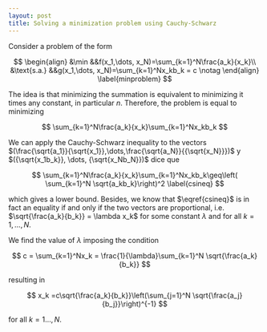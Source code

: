 ```yaml
---
layout: post
title: Solving a minimization problem using Cauchy-Schwarz
---
```




Consider a problem of the form

$$
\begin{align}
&\min &&f(x_1,\dots, x_N)=\sum_{k=1}^N\frac{a_k}{x_k}\\
&\text{s.a.} &&g(x_1,\dots, x_N)=\sum_{k=1}^Nx_kb_k = c \notag
\end{align}
\label{minproblem}
$$


The idea is that minimizing the summation is equivalent to minimizing it times any constant, in particular $n$. Therefore, the problem is equal to minimizing


$$
\sum_{k=1}^N\frac{a_k}{x_k}\sum_{k=1}^Nx_kb_k
$$


We can apply the Cauchy-Schwarz inequality to the vectors $(\frac{\sqrt{a_1}}{\sqrt{x_1}},\dots,\frac{\sqrt{a_N}}{{\sqrt{x_N}}})$ y $({\sqrt{x_1b_k}}, \dots, {\sqrt{x_Nb_N}})$ dice que


$$
\sum_{k=1}^N\frac{a_k}{x_k}\sum_{k=1}^Nx_kb_k\geq\left( \sum_{k=1}^N \sqrt{a_kb_k}\right)^2
\label{csineq}
$$


which gives a lower bound. Besides, we know that $\eqref{csineq}$ is in fact an equality if and only if the two vectors are proportional, i.e. $\sqrt{\frac{a_k}{b_k}} = \lambda x_k$ for some constant $\lambda$ and for all $k = 1,\dots, N$. 

We find the value of $\lambda$ imposing the condition


$$
c = \sum_{k=1}^Nx_k = \frac{1}{\lambda}\sum_{k=1}^N \sqrt{\frac{a_k}{b_k}}
$$



resulting in


$$
x_k =c\sqrt{\frac{a_k}{b_k}}\left(\sum_{j=1}^N \sqrt{\frac{a_j}{b_j}}\right)^{-1}
$$


for all $k=1\dots, N$.